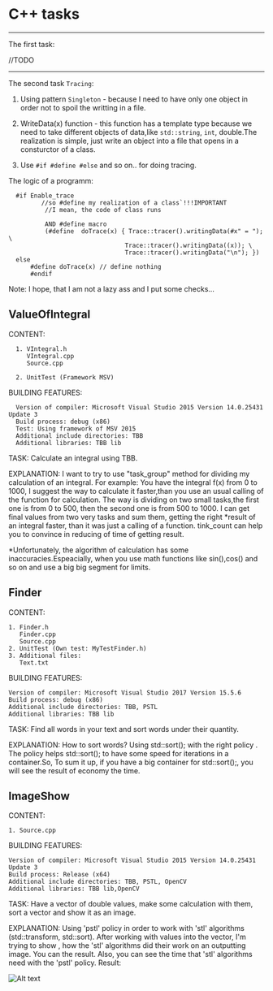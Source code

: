 # C++ tasks
-----------------------------------------------------------------------------------------------------

The first task:

  //TODO
  
  
-------------------------------------------------------------------------------------------------------

The second task `Tracing`:
  1. Using pattern `Singleton` - because I need to have only one object in order not to spoil the writting in a file.
  
  2. WriteData(x) function - this function has a template type because we need to take different objects of data,like 
  `std::string`, `int`, double.The realization is simple, just write an object into a file that opens in a consturctor of a class.
  
  3. Use `#if #define #else` and so on.. for doing tracing.
  
  
  The logic of a programm:
  
      #if Enable_trace
             //so #define my realization of a class`!!!IMPORTANT
              //I mean, the code of class runs

              AND #define macro
              (#define  doTrace(x) { Trace::tracer().writingData(#x" = "); \
                                    Trace::tracer().writingData((x)); \
                                    Trace::tracer().writingData("\n"); })
      else
          #define doTrace(x) // define nothing
          #endif
  
Note: I hope, that I am not a lazy ass and I put some checks...

ValueOfIntegral
----------------------------------------------------------------------------------------
CONTENT:

      1. VIntegral.h
         VIntegral.cpp
         Source.cpp

      2. UnitTest (Framework MSV)

BUILDING FEATURES:

      Version of compiler: Microsoft Visual Studio 2015 Version 14.0.25431 Update 3
      Build process: debug (x86)
      Test: Using framework of MSV 2015
      Additional include directories: TBB
      Additional libraries: TBB lib

TASK: 
Calculate an integral using TBB.

EXPLANATION: 
I want to try to use "task_group" method for dividing my calculation of an integral.
For example: You have the integral f(x) from 0 to 1000, I suggest the way to calculate 
it faster,than you use an usual calling of the function for calculation. The way is 
dividing on two small tasks,the first one is from 0 to 500, then the second one is 
from 500 to 1000. I can get final values from two very tasks and sum them, getting 
the right *result of an integral faster, than it was just a calling of a function.
tink_count can help you to convince in reducing of time of getting result.

*Unfortunately, the algorithm of calculation has some inaccuracies.Espeacially, when you
use math functions like sin(),cos() and so on and use a big big segment for limits.



Finder
--------------------------------------------------------------------------------------
CONTENT:

    1. Finder.h
       Finder.cpp
       Source.cpp
    2. UnitTest (Own test: MyTestFinder.h)
    3. Additional files:
       Text.txt 

BUILDING FEATURES:

    Version of compiler: Microsoft Visual Studio 2017 Version 15.5.6
    Build process: debug (x86)			     
    Additional include directories: TBB, PSTL
    Additional libraries: TBB lib

TASK: 
Find all words in your text and sort words under their quantity.

EXPLANATION: 
How to sort words? Using std::sort(); with the right policy . The policy
helps std::sort(); to have some speed for iterations in a container.So,
To sum it up, if you have a big container for std::sort();, 
you will see the result of economy the time. 

ImageShow
--------------------------------------------------------------------------------------
CONTENT:

    1. Source.cpp

BUILDING FEATURES:

    Version of compiler: Microsoft Visual Studio 2015 Version 14.0.25431 Update 3
    Build process: Release (x64)			     
    Additional include directories: TBB, PSTL, OpenCV
    Additional libraries: TBB lib,OpenCV
	
TASK: 
Have a vector of double values, make some calculation with them, sort a vector
and show it as an image. 	

EXPLANATION: 
Using 'pstl' policy in order to work with 'stl' algorithms (std::transform, std::sort).
After working with values into the vector, I'm trying to show , how the 'stl' algorithms
did their work on an outputting image. You can the result. Also, you can see the time that
'stl' algorithms need with the 'pstl' policy. 
Result:



![Alt text](https://github.com/nikitaxgusev/My_task_Cplusplus/blob/master/ImageShow/imageshowRes.jpg?raw=true "Optional Title")
